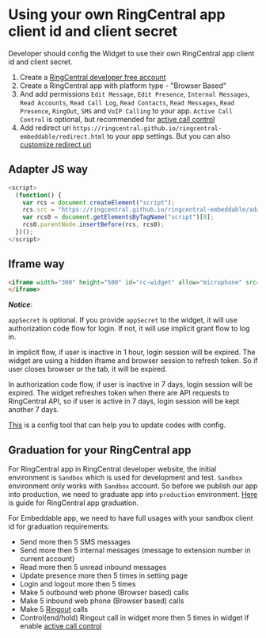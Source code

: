 # Using your own RingCentral app client id and client secret

Developer should config the Widget to use their own RingCentral app client id and client secret.

1. Create a [RingCentral developer free account](https://developer.ringcentral.com)
2. Create a RingCentral app with platform type - "Browser Based"
3. And add permissions `Edit Message`, `Edit Presence`, `Internal Messages`, `Read Accounts`, `Read Call Log`, `Read Contacts`, `Read Messages`, `Read Presence`, `RingOut`, `SMS` and `VoIP Calling` to your app. `Active Call Control` is optional, but recommended for [active call control](disable-features.md#enable-active-call-control-feature)
4. Add redirect uri `https://ringcentral.github.io/ringcentral-embeddable/redirect.html` to your app settings. But you can also [customize redirect uri](customize-redirect-uri.md)

## Adapter JS way

```js
<script>
  (function() {
    var rcs = document.createElement("script");
    rcs.src = "https://ringcentral.github.io/ringcentral-embeddable/adapter.js?appKey=your_app_client_id&appSecret=your_app_client_secret&appServer=https://platform.devtest.ringcentral.com";
    var rcs0 = document.getElementsByTagName("script")[0];
    rcs0.parentNode.insertBefore(rcs, rcs0);
  })();
</script>
```

## Iframe way

```html
<iframe width="300" height="500" id="rc-widget" allow="microphone" src="https://ringcentral.github.io/ringcentral-embeddable/app.html?appKey=your_app_client_id&appSecret=your_app_client_secret&appServer=https://platform.devtest.ringcentral.com">
</iframe>
```
***Notice***:

`appSecret` is optional. If you provide `appSecret` to the widget, it will use authorization code flow for login. If not, it will use implicit grant flow to log in. 

In implicit flow, if user is inactive in 1 hour, login session will be expired. The widget are using a hidden iframe and browser session to refresh token. So if user closes browser or the tab, it will be expired.

In authorization code flow, if user is inactive in 7 days, login session will be expired. The widget refreshes token when there are API requests to RingCentral API, so if user is active in 7 days, login session will be kept another 7 days.

[This](https://ringcentral.github.io/ringcentral-embeddable/) is a config tool that can help you to update codes with config.

## Graduation for your RingCentral app

For RingCentral app in RingCentral developer website, the initial environment is `Sandbox` which is used for development and test. `Sandbox` environment only works with `Sandbox` account. So before we publish our app into production, we need to graduate app into `production` environment. [Here](https://developers.ringcentral.com/guide/basics/production) is guide for RingCentral app graduation.

For Embeddable app, we need to have full usages with your sandbox client id for graduation requirements:

* Send more then 5 SMS messages
* Send more then 5 internal messages (message to extension number in current account)
* Read more then 5 unread inbound messages
* Update presence more then 5 times in setting page
* Login and logout more then 5 times
* Make 5 outbound web phone (Browser based) calls
* Make 5 inbound web phone (Browser based) calls
* Make 5 [Ringout](interact-with-calling-settings.md#interact-with-calling-settings) calls
* Control(end/hold) Ringout call in widget more then 5 times in widget if enable [active call control](disable-features.md#enable-active-call-control-feature)
